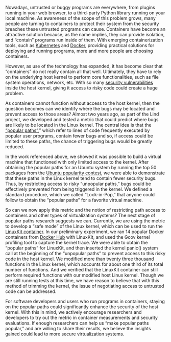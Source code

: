 Nowadays, untrusted or buggy programs are everywhere, from plugins running in your web browser, to a third-party Python library running on your local machine. As awareness of the scope of this problem grows, many people are turning to containers to protect their system from the security breaches these untrusted programs can cause. Containers have become an attractive solution because, as the name implies, they can provide isolation, and “contain” programs run inside of them. With emerging containerization tools, such as [Kubernetes](https://kubernetes.io)
and [Docker](https://www.docker.com), providing practical solutions for deploying and running programs, more and more people are choosing containers. 

However, as use of the technology has expanded, it has become clear that “containers” do not really contain all that well. Ultimately, they have to rely on the underlying host kernel to perform core functionalities, such as file system operations, network, etc. With so many [security vulnerabilities](https://www.cvedetails.com/product/47/Linux-Linux-Kernel.html?vendor_id=33) inside the host kernel, giving it access to risky code could create a huge problem. 

As containers cannot function without access to the host kernel, then the question becomes can we identify where the bugs may be located and prevent access to those areas? Almost two years ago, as part of the Lind project, we developed and tested a metric that could predict where bugs are likely to be located in the Linux kernel. The central idea is that the [“popular paths”](https://ssl.engineering.nyu.edu/papers/li_lind_usenix_2017.pdf ),” which refer to lines of code frequently executed by popular user programs, contain fewer bugs and so, if access could be limited to these paths, the chance of triggering bugs would be greatly reduced. 

In the work referenced above, we showed it was possible to build a virtual machine that functioned with only limited access to the kernel. After obtaining the popular paths for an Ubuntu system by running the top 50 packages from the [Ubuntu popularity contest](https://popcon.ubuntu.com), we were able to demonstrate that these paths in the Linux kernel tend to contain fewer security bugs. Thus, by restricting access to risky “unpopular paths,” bugs could be effectively prevented from being triggered in the kernel. We defined a standard procedure, which we called “Lock-in-Pop,” that anyone could follow to obtain the “popular paths” for a favorite virtual machine. 

So can we now apply this metric and the notion of restricting path access to containers and other types of virtualization systems? The next stage of  popular paths research suggests we can. Currently, we are using the metric to develop a “safe mode” of the Linux kernel, which can be used to run the [LinuxKit container](https://github.com/linuxkit/linuxkit). In our preliminary experiment, we ran 14 popular Docker containers from [Docker Hub](https://hub.docker.com/explore/) with LinuxKit, and used the Gcov kernel profiling tool to capture the kernel trace. We were able to obtain the “popular paths” for LinuxKit, and then inserted the kernel panic() system call at the beginning of the  “unpopular paths” to prevent access to this risky code in the host kernel. We modified more than twenty three thousand functions in the Linux kernel, which accounts for about one third of its total number of functions. And we verified that the LinuxKit container can still perform required functions with our modified host Linux kernel. Though we are still running tests at this time, we have reason to believe that with this method of trimming the kernel, the issue of negotiating access to untrusted code can be addressed.

For software developers and users who run programs in containers, staying on the popular paths could significantly enhance the security of the host kernel. With this in mind, we actively encourage researchers and developers to try out the metric in container measurements and security evaluations. If enough researchers can help us “make popular paths popular,” and are willing to share their results, we believe the insights gained could lead to more secure virtualization systems.   


